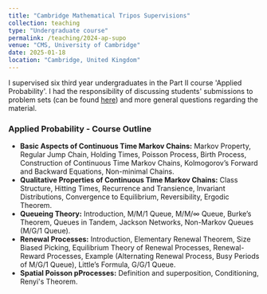 ```yaml
---
title: "Cambridge Mathematical Tripos Supervisions"
collection: teaching
type: "Undergraduate course"
permalink: /teaching/2024-ap-supo
venue: "CMS, University of Cambridge"
date: 2025-01-18
location: "Cambridge, United Kingdom"
---
```


I supervised six third year undergraduates in the Part II course 'Applied Probability'. I had the responsibility of discussing students' submissions to problem sets (can be found <a href = "https://www.dpmms.cam.ac.uk/study/II/AppliedProbability/">here</a>) and more general questions regarding the material.
<h3>Applied Probability - Course Outline</h3>
    <ul>
        <li><strong>Basic Aspects of Continuous Time Markov Chains:</strong> Markov Property, Regular Jump Chain, Holding Times, Poisson Process, Birth Process, Construction of Continuous Time Markov Chains, Kolmogorov’s Forward and Backward Equations, Non-minimal Chains.</li>
        <li><strong>Qualitative Properties of Continuous Time Markov Chains:</strong> Class Structure, Hitting Times, Recurrence and Transience, Invariant Distributions, Convergence to Equilibrium, Reversibility, Ergodic Theorem.</li>
        <li><strong>Queueing Theory:</strong> Introduction, M/M/1 Queue, M/M/∞ Queue, Burke’s Theorem, Queues in Tandem, Jackson Networks, Non-Markov Queues (M/G/1 Queue).</li>
        <li><strong>Renewal Processes:</strong> Introduction, Elementary Renewal Theorem, Size Biased Picking, Equilibrium Theory of Renewal Processes, Renewal-Reward Processes, Example (Alternating Renewal Process, Busy Periods of M/G/1 Queue), Little’s Formula, G/G/1 Queue.</li>
        <li><strong>Spatial Poisson pProcesses:</strong> Definition and superposition, Conditioning, Renyi's Theorem.</li>
    </ul>


